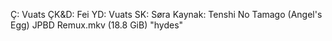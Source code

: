 Ç: Vuats
ÇK&D: Fei
YD: Vuats
SK: Søra
Kaynak: Tenshi No Tamago (Angel's Egg) JPBD Remux.mkv (18.8 GiB) "hydes"
